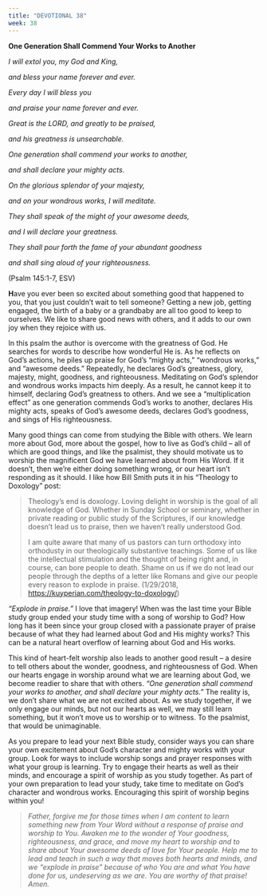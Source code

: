 ```yaml
---
title: "DEVOTIONAL 38"
week: 38
---
```


**One Generation Shall Commend Your Works to Another**

*I will extol you, my God and King,*

*and bless your name forever and ever.*

*Every day I will bless you*

*and praise your name forever and ever.*

*Great is the LORD, and greatly to be praised,*

*and his greatness is unsearchable.*

*One generation shall commend your works to another,*

*and shall declare your mighty acts.*

*On the glorious splendor of your majesty,*

*and on your wondrous works, I will meditate.*

*They shall speak of the might of your awesome deeds,*

*and I will declare your greatness.*

*They shall pour forth the fame of your abundant goodness*

*and shall sing aloud of your righteousness.*

(Psalm 145:1-7, ESV)

**H**ave you ever been so excited about something good that happened to
you, that you just couldn’t wait to tell someone? Getting a new job,
getting engaged, the birth of a baby or a grandbaby are all too good to
keep to ourselves. We like to share good news with others, and it adds
to our own joy when they rejoice with us.

In this psalm the author is overcome with the greatness of God. He
searches for words to describe how wonderful He is. As he reflects on
God’s actions, he piles up praise for God’s “mighty acts,” “wondrous
works,” and “awesome deeds.” Repeatedly, he declares God’s greatness,
glory, majesty, might, goodness, and righteousness. Meditating on God’s
splendor and wondrous works impacts him deeply. As a result, he cannot
keep it to himself, declaring God’s greatness to others. And we see a
“multiplication effect” as one generation commends God’s works to
another, declares His mighty acts, speaks of God’s awesome deeds,
declares God’s goodness, and sings of His righteousness.

Many good things can come from studying the Bible with others. We learn
more about God, more about the gospel, how to live as God’s child – all
of which are good things, and like the psalmist, they should motivate us
to worship the magnificent God we have learned about from His Word. If
it doesn’t, then we’re either doing something wrong, or our heart isn’t
responding as it should. I like how Bill Smith puts it in his “Theology
to Doxology” post:

> Theology’s end is doxology. Loving delight in worship is the goal of
> all knowledge of God. Whether in Sunday School or seminary, whether in
> private reading or public study of the Scriptures, if our knowledge
> doesn’t lead us to praise, then we haven’t really understood God.
>
> I am quite aware that many of us pastors can turn orthodoxy into
> orthodusty in our theologically substantive teachings. Some of us like
> the intellectual stimulation and the thought of being right and, in
> course, can bore people to death. Shame on us if we do not lead our
> people through the depths of a letter like Romans and give our people
> every reason to explode in praise. (1/29/2018,
> https://kuyperian.com/theology-to-doxology/)

*“Explode in praise.”* I love that imagery! When was the last time your
Bible study group ended your study time with a song of worship to God?
How long has it been since your group closed with a passionate prayer of
praise because of what they had learned about God and His mighty works?
This can be a natural heart overflow of learning about God and His
works.

This kind of heart-felt worship also leads to another good result – a
desire to tell others about the wonder, goodness, and righteousness of
God. When our hearts engage in worship around what we are learning about
God, we become readier to share that with others. *“One generation shall
commend your works to another, and shall declare your mighty acts.”* The
reality is, we don’t share what we are not excited about. As we study
together, if we only engage our minds, but not our hearts as well, we
may still learn something, but it won’t move us to worship or to
witness. To the psalmist, that would be unimaginable.

As you prepare to lead your next Bible study, consider ways you can
share your own excitement about God’s character and mighty works with
your group. Look for ways to include worship songs and prayer responses
with what your group is learning. Try to engage their hearts as well as
their minds, and encourage a spirit of worship as you study together. As
part of your own preparation to lead your study, take time to meditate
on God’s character and wondrous works. Encouraging this spirit of
worship begins within you!

> *Father, forgive me for those times when I am content to learn
> something new from Your Word without a response of praise and worship
> to You. Awaken me to the wonder of Your goodness, righteousness, and
> grace, and move my heart to worship and to share about Your awesome
> deeds of love for Your people. Help me to lead and teach in such a way
> that moves both hearts and minds, and we “explode in praise” because
> of who You are and what You have done for us, undeserving as we are.
> You are worthy of that praise! Amen.*
